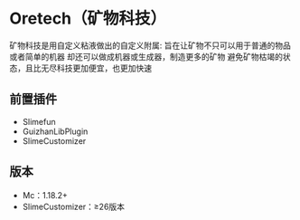 # Oretech（矿物科技）
  矿物科技是用自定义粘液做出的自定义附属:
  旨在让矿物不只可以用于普通的物品或者简单的机器
  却还可以做成机器或生成器，制造更多的矿物
  避免矿物枯竭的状态，且比无尽科技更加便宜，也更加快速
## 前置插件
- Slimefun
- GuizhanLibPlugin
- SlimeCustomizer
 ## 版本
- Mc：1.18.2+
- SlimeCustomizer：≥26版本
